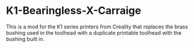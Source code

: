 # K1-Bearingless-X-Carraige
This is a mod for the K1 series printers from Creality that replaces the brass bushing used in the toolhead with a duplicate printable toolhead with the bushing built in. 
